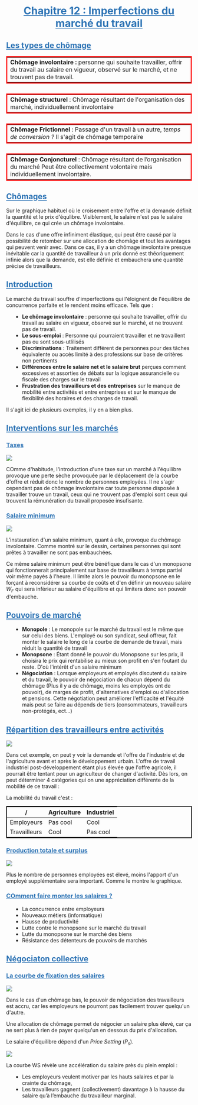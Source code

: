 <style>
/**
*{
color : black;
font-family : Arial;
}

body
{
background-color : white;
}
**/

/** Title style **/

h1
{
text-align : center;
}


h1, h2, h3
{
color : #2e74b5;
text-decoration : underline;
}

h4, h5, h6
{
color : #3f6d94;
text-decoration : bold;
}

/** Table formating **/

table{
margin-top : 1%;
margin-bottom: 1%;
border : 2px solid black;
}

.table_red{
border : 3px solid red;
}

.table_show{
width: 90%;
border: 2px solid black;
padding : 5%;
border-radius: 10px 10px 10px;
}

.table_show tr td
{
width: 40%;
height : auto;
}

/** Block effects **/

.center_block
{
display: block;
margin-left: auto;
margin-right: auto;
width: 60%;
}

.red_block
{
background-color : red;
}

.blue_block
{
background-color : blue;
}

.green_block
{
background-color : green;
}

.salmon_block
{
background-color : salmon;
}


/** line effect **/

.center_line
{
text-align: center;
}

.red_line
{
color : red;
}

.blue_line
{
color : blue;
}

.green_line
{
color : green;
}

.salmon_line
{
color : salmon;
}

.bold
{
font-weight : bold;
}

.underline
{
text-decoration : underline;
}

/** Global list effects **/

ul, li
{
margin-left : 2%;
}

/** ul list decoration **/

ul
{
list-style-type: disc;
}

ul li ul
{
list-style-type: circle;
}

ul li ul li ul
{
list-style-type: square;
}

ul li ul li ul li ul
{
list-style-type: lower-latin;
}

ul li ul li ul li ul li ul
{
list-style-type: decimal;
}

/** ol list decoration **/

ol
{
list-style-type: decimal;
}

ol li ol
{
list-style-type: upper-alpha;
}

ol li ol li ol
{
list-style-type: lower-alpha;
}

ol li ol li ol li ol
{
list-style-type: upper-roman;
}

ol li ol li ol li ol li ol
{
list-style-type: lower-roman;
}
</style>
# Chapitre 12 : Imperfections du marché du travail

<!--
## Introduction d'Alain

### Salaires en Belgique

1. Loi sur la compétitivité 1956, 2016
2. Indexation
3. $w_t = W_{t-1}\frac{P_t}{P_{t-1}}$
4. 4,5 - 2,8 = 3,7 %
5. Productivité
6. Janvier 2019 : 0,8 %
7. Négocié : 1,1 %
-->

## Les types de chômage

<table style="border : 3px solid red; align:center;">
<td>
<b>Chômage involontaire : </b>personne qui souhaite travailler, offrir du travail au salaire en vigueur, observé sur le marché, et ne trouvent pas de travail.
</td>
</table>
<br/>
<table style="border : 3px solid red; align:center;">
<td>
<b>Chômage structurel</b> : Chômage résultant de l'organisation des marché, individuellement involontaire
</td>
</table>

<br/>
<table style="border : 3px solid red; align:center;">
<td>
<b>Chômage Frictionnel</b> : Passage d'un travail à un autre, <i>temps de conversion ?</i> Il s'agit de chômage temporaire
</td>
</table>
<br/>
<table style="border : 3px solid red; align:center;">
<td>
<b>Chômage Conjoncturel</b> : Chômage résultant de l’organisation du marché Peut être collectivement volontaire mais individuellement involontaire.
</td>
</table>

## Chômages

Sur le graphique habituel où le croisement entre l'offre et la demande définit la quantité et le prix d'équlibre. Visiblement, le salaire n'est pas le salaire d'équilibre, ce qui crée un chômage involontaire.

Dans le cas d'une offre infiniment élastique, qui peut être causé par la possibilité de retomber sur une allocation de chomâge et tout les avantages qui peuvent venir avec. Dans ce cas, il y a un chômage involontaire presque inévitable car la quantité de travailleur à un prix donné est théoriquement infinie alors que la demande, est elle définie et embauchera une quantité précise de travailleurs.



## Introduction

Le marché du travail souffre d'imperfections qui l'éloignent de l'équilibre de concurrence parfaite et le rendent moins efficace. Tels que :

- **Le chômage involontaire** : personne qui souhaite travailler, offrir du travail au salaire en vigueur, observé sur le marché, et ne trouvent pas de travail.
- **Le sous-emploi** : Personne qui pourraient travailler et ne travaillent pas ou sont sous-utlilisés
- **Discriminations** : Traitement différent de personnes pour des tâches équivalente ou accès limité à des professions sur base de critères non pertinents
- **Différences entre le salaire net et le salaire brut** perçues comment excessives et assorties de débats sur la logique assurancielle ou fiscale des charges sur le travail
- **Frustration des travailleurs et des entreprises** sur le manque de mobilité entre activités et entre entreprises et sur le manque de flexibilité des horaires et des charges de travail.

Il s'agit ici de plusieurs exemples, il y en a bien plus.

## Interventions sur les marchés

### Taxes

<img src="../attachment/eco30.png"/>

COmme d'habitude, l'introduction d'une taxe sur un marché à l'équilibre provoque une perte sèche provoquée par le déplacement de la courbe d'offre et réduit donc le nombre de personnes employées. Il ne s'agir cependant pas de chômage involontaire car toute personne disposée à travailler trouve un travail, ceux qui ne trouvent pas d'emploi sont ceux qui trouvent la rémunération du travail proposée insufisante.


### Salaire minimum

<img src="../attachment/eco31.png"/>

L'instauration d'un salaire minimum, quant à elle, provoque du chômage involontaire. Comme montré sur le dessin, certaines personnes qui sont prêtes à travailler ne sont pas embauchées.

Ce même salaire minimum peut être bénéfique dans le cas d'un monopsone qui fonctionnerait principalement sur base de travailleurs à temps partiel voir même payés à l'heure. Il limite alors le pouvoir du monopsone en le forçant à reconsidérer sa courbe de coûts et d'en définir un nouveau salaire $W_F$ qui sera inférieur au salaire d'équilibre et qui limitera donc son pouvoir d'embauche.


## Pouvoirs de marché

- **Monopole** : Le monopole sur le marché du travail est le même que sur celui des biens. L'employé ou son syndicat, seul offreur, fait monter le salaire le long de la courbe de demande de travail, mais réduit la quantité de travail
- **Monopsone** : Étant donné le pouvoir du Monopsone sur les prix, il choisira le prix qui rentabilise au mieux son profit en s'en foutant du reste. D'où l'intérêt d'un salaire minimum
- **Négociation** : Lorsque employeurs et employés discutent du salaire et du travail, le pouvoir de négociation de chacun dépend du chômage (Plus il y a de chômage, moins les employés ont de pouvoir), de marges de profit, d'alternatives d'emploi ou d'allocation et pensions. Cette négotiation peut améliorer l'efficacité et l'équité mais peut se faire au dépends de tiers (consommateurs, travailleurs non-protégés, ect...)


## Répartition des travailleurs entre activités

<img src="../attachment/eco32.png"/>

Dans cet exemple, on peut y voir la demande et l'offre de l'industrie et de l'agriculture avant et après le développement urbain. L'offre de travail industriel post-développement étant plus élevée que l'offre agricole, il pourrait être tentant pour un agriculteur de changer d'activité. Dès lors, on peut déterminer 4 catégories qui on une appréciation différente de la mobilité de ce travail :

La mobilité du travail c'est :

/ | Agriculture | Industriel
---|-------------|-----------
Employeurs | Pas cool | Cool
Travailleurs | Cool | Pas cool

### Production totale et surplus

<img src="../attachment/eco33.png"/>

Plus le nombre de personnes employées est élevé, moins l'apport d'un employé supplémentaire sera important. Comme le montre le graphique.

### COmment faire monter les salaires ?

- La concurrence entre employeurs
- Nouveaux métiers (informatique)
- Hausse de productivité
- Lutte contre le monopsone sur le marché du travail
- Lutte du monopsone sur le marché des biens
- Résistance des détenteurs de pouvoirs de marchés

## Négociaton collective

### La courbe de fixation des salaires

<img src="../attachment/eco20.png" />

Dans le cas d'un chômage bas, le pouvoir de négociation des travailleurs est accru, car les employeurs ne pourront pas facilement trouver quelqu'un d'autre.

Une allocation de chômage permet de négocier un salaire plus élevé, car ça ne sert plus à rien de payer quelqu'un en dessous du prix d'allocation.

Le salaire d'équilibre dépend d'un *Price Setting* ($P_s$).

<img src="../attachment/eco21.png" />

La courbe WS révèle une accélération du salaire près du plein emploi :
- Les employeurs veulent motiver par les hauts salaires et par la crainte du chômage,
- Les travailleurs gagnent (collectivement) davantage à la hausse du salaire qu’à l’embauche du travailleur marginal.


<!--
## Notes de la vidéo
La france est soumise à un chômage structurel, 'est à dire indépendant de l'activité économique. Il serait d'avantage lié à d'autre facteur que la délocalisation

⇒ Peut être le manque de flexibilité, ou l'incapacité de répondre aux demandes des entreprises.

Pour lutter contre le chomage ? Valoriser les fillières qui recrutent et favoriser le changement de carrière


ENsuite chômage conjonturel

DIminuer les impôts pour favoiser la consommation des ménages.

Diminuer le coût du travail, en diminuant les charges sociales et les augmentation de salaire


# Corbeille

## Taxes

Comme vu dans les chapitres précendents, une taxe introduite sur un marché provoque la création d'une perte sèche qui se traduit par une baisse de la quantité de travail presté par rapport à l'équilibre concurrentiel sans taxes

<img src="../attachment/eco17.png"/>

Il ne s'agit par contre pas de *chômage involontaire*, car toutes les personnes prêtes à travailler sont embauchées.

## Salaire minimum

L'instauration d'un salaire minimum contraignant, c'est-à-dire suppérieur au salaire d'équilibre, provoque du chômage involontaire. En effet, dans ce cas, il y a plus de travailleurs prêt à travailler que d'heures que les employeurs sont prêt à prester.

<img src="../attachment/eco18.png"/>

Par contre, dans le cas d'un *monopsone*, l'utilisation d'un salaire minimum peut être intéressante pour réduire le pouvoir de ce dernier sur le marché. Étant donné que le *monopsoneur* peut manipuler les prix du marché, utiliser un salaire plancher empêche le salaud de capitaliste de descendre de dessous :

<img src="../attachment/eco19.png"/>
-->
